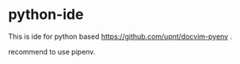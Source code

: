 # python-ide
This is ide for python based https://github.com/upnt/docvim-pyenv .

recommend to use pipenv.
